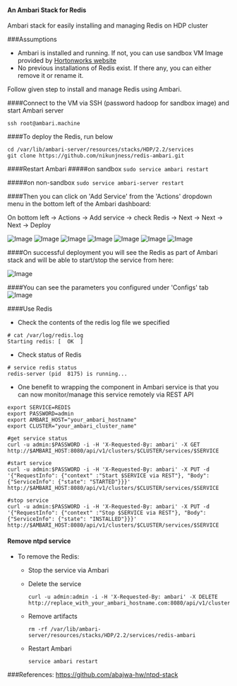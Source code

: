 #### An Ambari Stack for Redis
Ambari stack for easily installing and managing Redis on HDP cluster


###Assumptions

- Ambari is installed and running. If not, you can use sandbox VM Image provided by [Hortonworks website](http://hortonworks.com/products/hortonworks-sandbox/)
- No previous installations of Redis exist. If there any, you can either remove it or rename it.

Follow given step to install and manage Redis using Ambari.

####Connect to the VM via SSH (password hadoop for sandbox image) and start Ambari server
```
ssh root@ambari.machine
```

####To deploy the Redis, run below
```
cd /var/lib/ambari-server/resources/stacks/HDP/2.2/services
git clone https://github.com/nikunjness/redis-ambari.git   
```

####Restart Ambari
#####on sandbox
```sudo service ambari restart```

#####on non-sandbox
```sudo service ambari-server restart```


####Then you can click on 'Add Service' from the 'Actions' dropdown menu in the bottom left of the Ambari dashboard:

On bottom left -> Actions -> Add service -> check Redis -> Next -> Next -> Next -> Deploy

![Image](../master/screenshots/addservice.png?raw=true)
![Image](../master/screenshots/assignmaster.png?raw=true)
![Image](../master/screenshots/customizeservice.png?raw=true)
![Image](../master/screenshots/install.png?raw=true)
![Image](../master/screenshots/installed.png?raw=true)
![Image](../master/screenshots/review.png?raw=true)
![Image](../master/screenshots/summary.png?raw=true)

####On successful deployment you will see the Redis as part of Ambari stack and will be able to start/stop the service from here:

![Image](../master/screenshots/redissummary.png?raw=true)
 
####You can see the parameters you configured under 'Configs' tab 
![Image](../master/screenshots/redisconfig.png?raw=true)

####Use Redis

- Check the contents of the redis log file we specified

```
# cat /var/log/redis.log
Starting redis: [  OK  ]
```

- Check status of Redis 
```
# service redis status
redis-server (pid  8175) is running...
``` 
- One benefit to wrapping the component in Ambari service is that you can now monitor/manage this service remotely via REST API

```
export SERVICE=REDIS
export PASSWORD=admin
export AMBARI_HOST="your_ambari_hostname"
export CLUSTER="your_ambari_cluster_name"

#get service status
curl -u admin:$PASSWORD -i -H 'X-Requested-By: ambari' -X GET http://$AMBARI_HOST:8080/api/v1/clusters/$CLUSTER/services/$SERVICE

#start service
curl -u admin:$PASSWORD -i -H 'X-Requested-By: ambari' -X PUT -d '{"RequestInfo": {"context" :"Start $SERVICE via REST"}, "Body": {"ServiceInfo": {"state": "STARTED"}}}' http://$AMBARI_HOST:8080/api/v1/clusters/$CLUSTER/services/$SERVICE

#stop service
curl -u admin:$PASSWORD -i -H 'X-Requested-By: ambari' -X PUT -d '{"RequestInfo": {"context" :"Stop $SERVICE via REST"}, "Body": {"ServiceInfo": {"state": "INSTALLED"}}}' http://$AMBARI_HOST:8080/api/v1/clusters/$CLUSTER/services/$SERVICE
```

#### Remove ntpd service

- To remove the Redis: 
  - Stop the service via Ambari
  - Delete the service
  
    ```
    curl -u admin:admin -i -H 'X-Requested-By: ambari' -X DELETE http://replace_with_your_ambari_hostname.com:8080/api/v1/clusters/ambari_cluster_name/services/REDIS
    ```
  - Remove artifacts 
  
    ```
    rm -rf /var/lib/ambari-server/resources/stacks/HDP/2.2/services/redis-ambari
    ```
  - Restart Ambari
    ```
    service ambari restart
    ```
    
###References:
https://github.com/abajwa-hw/ntpd-stack


    
